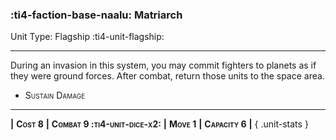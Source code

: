 ### :ti4-faction-base-naalu: **Matriarch**

Unit Type: Flagship :ti4-unit-flagship:

---

During an invasion in this system, you may commit fighters to planets as if they were ground forces. After combat, return those units to the space area.

* <span style="font-variant:small-caps;">Sustain Damage</span> 

---

__|__ <span style="font-variant:small-caps;white-space: nowrap;">**Cost 8**</span> __|__ <span style="font-variant:small-caps;white-space: nowrap;">**Combat 9 :ti4-unit-dice-x2:**</span> __|__ <span style="font-variant:small-caps;white-space: nowrap;">**Move 1**</span> __|__ <span style="font-variant:small-caps;white-space: nowrap;">**Capacity 6**</span> __|__
{ .unit-stats }
